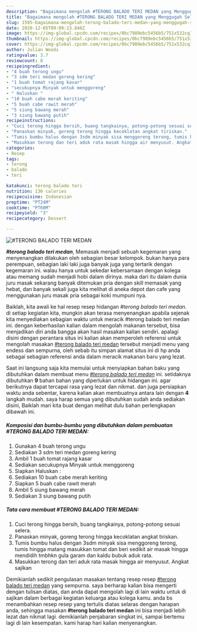 ```yaml
---
description: "Bagaimana mengolah #TERONG BALADO TERI MEDAN yang Menggugah Selera"
title: "Bagaimana mengolah #TERONG BALADO TERI MEDAN yang Menggugah Selera"
slug: 1595-bagaimana-mengolah-terong-balado-teri-medan-yang-menggugah-selera
date: 2020-12-05T09:09:13.846Z
image: https://img-global.cpcdn.com/recipes/0bc7989ebc5456b5/751x532cq70/terong-balado-teri-medan-foto-resep-utama.jpg
thumbnail: https://img-global.cpcdn.com/recipes/0bc7989ebc5456b5/751x532cq70/terong-balado-teri-medan-foto-resep-utama.jpg
cover: https://img-global.cpcdn.com/recipes/0bc7989ebc5456b5/751x532cq70/terong-balado-teri-medan-foto-resep-utama.jpg
author: Julian Woods
ratingvalue: 3.7
reviewcount: 8
recipeingredient:
- "4 buah terong ungu"
- "3 sdm teri medan goreng kering"
- "1 buah tomat rajang kasar"
- "secukupnya Minyak untuk menggoreng"
- " Haluskan "
- "10 buah cabe merah keriting"
- "5 buah cabe rawit merah"
- "5 siung bawang merah"
- "3 siung bawang putih"
recipeinstructions:
- "Cuci terong hingga bersih, buang tangkainya, potong-potong sesuai selera."
- "Panaskan minyak, goreng terong hingga kecoklatan angkat tiriskan."
- "Tumis bumbu halus dengan 3sdm minyak sisa menggoreng terong, tumis hingga matang masukkan tomat dan beri sedikit air masak hingga mendidih tmbhkn gula garam dan kaldu bubuk aduk rata."
- "Masukkan terong dan teri aduk rata masak hingga air menyusut. Angkat sajikan"
categories:
- Resep
tags:
- terong
- balado
- teri

katakunci: terong balado teri 
nutrition: 136 calories
recipecuisine: Indonesian
preptime: "PT24M"
cooktime: "PT60M"
recipeyield: "3"
recipecategory: Dessert

---
```



![#TERONG BALADO TERI MEDAN](https://img-global.cpcdn.com/recipes/0bc7989ebc5456b5/751x532cq70/terong-balado-teri-medan-foto-resep-utama.jpg)

<b><i>#terong balado teri medan</i></b>, Memasak menjadi sebuah kegemaran yang menyenangkan dilakukan oleh sebagian besar kelompok. bukan hanya para perempuan, sebagian laki laki juga banyak juga yang tertarik dengan kegemaran ini. walau hanya untuk sekedar kebersamaan dengan kolega atau memang sudah menjadi hobi dalam dirinya. maka dari itu dalam dunia juru masak sekarang banyak ditemukan pria dengan skill memasak yang hebat, dan banyak sekali juga kita melihat di aneka depot dan cafe yang menggunakan juru masak pria sebagai koki mumpuni nya.

Baiklah, kita awali ke hal resep resep hidangan <i>#terong balado teri medan</i>. di setiap kegiatan kita, mungkin akan terasa menyenangkan apabila sejenak kita menyediakan sebagian waktu untuk meracik #terong balado teri medan ini. dengan keberhasilan kalian dalam mengolah makanan tersebut, bisa menjadikan diri anda bangga akan hasil masakan kalian sendiri. apalagi disini dengan perantara situs ini kalian akan memperoleh referensi untuk mengolah masakan <u>#terong balado teri medan</u> tersebut menjadi menu yang endess dan sempurna, oleh sebab itu simpan alamat situs ini di hp anda sebagai sebagian referensi anda dalam meracik makanan baru yang lezat.




Saat ini langsung saja kita memulai untuk menyiapkan bahan baku yang dibutuhkan dalam membuat menu <u><i>#terong balado teri medan</i></u> ini. setidaknya dibutuhkan <b>9</b> bahan bahan yang diperlukan untuk hidangan ini. agar berikutnya dapat tercapai rasa yang lezat dan nikmat. dan juga persiapkan waktu anda sebentar, karena kalian akan membuatnya antara lain dengan <b>4</b> langkah mudah. saya harap semua yang dibutuhkan sudah anda sediakan disini, Baiklah mari kita buat dengan melihat dulu bahan perlengkapan dibawah ini.

<!--inarticleads1-->

##### Komposisi dan bumbu-bumbu yang dibutuhkan dalam pembuatan #TERONG BALADO TERI MEDAN:

1. Gunakan 4 buah terong ungu
1. Sediakan 3 sdm teri medan goreng kering
1. Ambil 1 buah tomat rajang kasar
1. Sediakan secukupnya Minyak untuk menggoreng
1. Siapkan  Haluskan :
1. Sediakan 10 buah cabe merah keriting
1. Siapkan 5 buah cabe rawit merah
1. Ambil 5 siung bawang merah
1. Sediakan 3 siung bawang putih




<!--inarticleads2-->

##### Tata cara membuat #TERONG BALADO TERI MEDAN:

1. Cuci terong hingga bersih, buang tangkainya, potong-potong sesuai selera.
1. Panaskan minyak, goreng terong hingga kecoklatan angkat tiriskan.
1. Tumis bumbu halus dengan 3sdm minyak sisa menggoreng terong, tumis hingga matang masukkan tomat dan beri sedikit air masak hingga mendidih tmbhkn gula garam dan kaldu bubuk aduk rata.
1. Masukkan terong dan teri aduk rata masak hingga air menyusut. Angkat sajikan




Demikianlah sedikit pengulasan masakan tentang resep resep <u>#terong balado teri medan</u> yang sempurna. saya berharap kalian bisa mengerti dengan tulisan diatas, dan anda dapat mengolah lagi di lain waktu untuk di sajikan dalam berbagai kegiatan keluarga atau kolega kamu. anda bs menambahkan resep resep yang tertulis diatas selaras dengan harapan anda, sehingga masakan <b>#terong balado teri medan</b> ini bisa menjadi lebih lezat dan nikmat lagi. demikianlah penjabaran singkat ini, sampai bertemu lagi di lain kesempatan. kami harap hari kalian menyenangkan.
